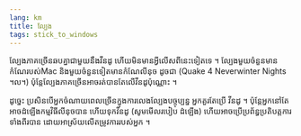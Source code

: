 ```yaml
---
lang: km
title: ល្បែង​
tags: stick_to_windows
---
```


ល្បែង​ភាគ​ច្រើន​ឆប​គ្នា​​​ជា​មួយ​នឹង​​​វីន​ដូ​ ហើយ​មិន​មាន​​អ្វី​លើស​ពី​នេះ​ទៀត​​ទេ​ ។ ល្បែង​​មួយ​ចំនួន​​មាន​កំណែ​របស់​ Mac និង​មួយ​ចំនួន​ទៀត​​មាន​កំណែ​លីនុច​ ដូច​ជា (Quake 4
Neverwinter Nights ។ល។) ប៉ុន្តែ​ល្បែង​ភាគ​ច្រើន​អាច​រត់​បាន​តែ​លើ​វីនដូ​ប៉ុណ្ណោះ ។

ដូច្នេះ​ ប្រសិន​​បើ​អ្នក​ចំណាយ​ពេល​ច្រើន​ក្នុង​ការ​​លេង​ល្បែង​បច្ចុប្បន្ន​ អ្នក​គួរ​តែ​ប្រើ​ 
​វីនដូ ។ ប៉ុន្តែ​អ្នក​នៅ​តែអាច​ដំឡើង​កម្ម​វិធី​លីនុច​បាន​ ហើយ​ទុក​​​វីន​ដូ (សូម​មើល​របៀប​ 
ដំឡើង​) ហើយ​​អាច​​ប្រើ​​​ប្រព័ន្ធ​ប្រតិបត្ត​ការ​​ទាំង​ពីរ​បាន​ ដោយ​អាស្រ័យ​លើ​តម្រូវ​ការ​របស់​អ្នក​ ។

